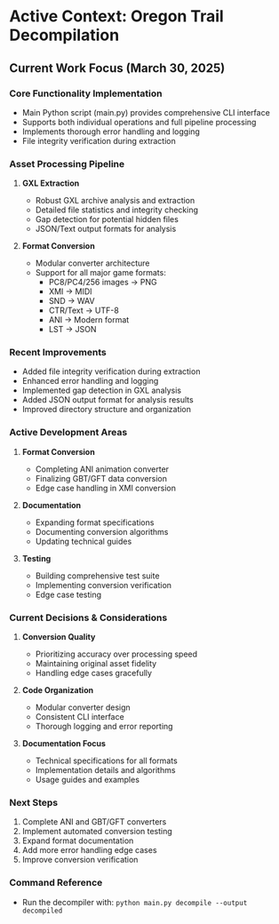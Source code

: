 # Active Context: Oregon Trail Decompilation

## Current Work Focus (March 30, 2025)

### Core Functionality Implementation
- Main Python script (main.py) provides comprehensive CLI interface
- Supports both individual operations and full pipeline processing
- Implements thorough error handling and logging
- File integrity verification during extraction

### Asset Processing Pipeline
1. **GXL Extraction**
   - Robust GXL archive analysis and extraction
   - Detailed file statistics and integrity checking
   - Gap detection for potential hidden files
   - JSON/Text output formats for analysis

2. **Format Conversion**
   - Modular converter architecture
   - Support for all major game formats:
     - PC8/PC4/256 images → PNG
     - XMI → MIDI
     - SND → WAV
     - CTR/Text → UTF-8
     - ANI → Modern format
     - LST → JSON

### Recent Improvements
- Added file integrity verification during extraction
- Enhanced error handling and logging
- Implemented gap detection in GXL analysis
- Added JSON output format for analysis results
- Improved directory structure and organization

### Active Development Areas
1. **Format Conversion**
   - Completing ANI animation converter
   - Finalizing GBT/GFT data conversion
   - Edge case handling in XMI conversion

2. **Documentation**
   - Expanding format specifications
   - Documenting conversion algorithms
   - Updating technical guides

3. **Testing**
   - Building comprehensive test suite
   - Implementing conversion verification
   - Edge case testing

### Current Decisions & Considerations
1. **Conversion Quality**
   - Prioritizing accuracy over processing speed
   - Maintaining original asset fidelity
   - Handling edge cases gracefully

2. **Code Organization**
   - Modular converter design
   - Consistent CLI interface
   - Thorough logging and error reporting

3. **Documentation Focus**
   - Technical specifications for all formats
   - Implementation details and algorithms
   - Usage guides and examples

### Next Steps
1. Complete ANI and GBT/GFT converters
2. Implement automated conversion testing
3. Expand format documentation
4. Add more error handling edge cases
5. Improve conversion verification

### Command Reference
- Run the decompiler with: `python main.py decompile --output decompiled`
